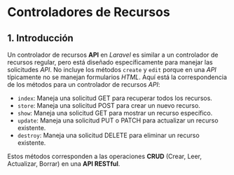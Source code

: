 # Controladores de Recursos

## 1. Introducción

Un controlador de recursos **API** en _Laravel_ es similar a un controlador de recursos regular, pero está diseñado específicamente para manejar las solicitudes _API_. No incluye los métodos `create` y `edit` porque en una _API_ típicamente no se manejan formularios _HTML_. Aquí está la correspondencia de los métodos para un controlador de recursos _API_:

- `index`: Maneja una solicitud GET para recuperar todos los recursos.
- `store`: Maneja una solicitud POST para crear un nuevo recurso.
- `show`: Maneja una solicitud GET para mostrar un recurso específico.
- `update`: Maneja una solicitud PUT o PATCH para actualizar un recurso existente.
- `destroy`: Maneja una solicitud DELETE para eliminar un recurso existente.

Estos métodos corresponden a las operaciones **CRUD** (Crear, Leer, Actualizar, Borrar) en una **API RESTful**.
